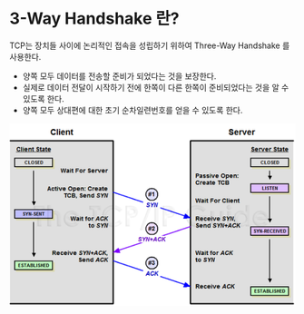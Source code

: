 # 3-Way Handshake 란?
TCP는 장치들 사이에 논리적인 접속을 성립하기 위하여 Three-Way Handshake 를 사용한다.

- 양쪽 모두 데이터를 전송할 준비가 되었다는 것을 보장한다.
- 실제로 데이터 전달이 시작하기 전에 한쪽이 다른 한쪽이 준비되었다는 것을 알 수 있도록 한다.
- 양쪽 모두 상대편에 대한 초기 순차일련번호를 얻을 수 있도록 한다.

<img src="Image/../../Image/225A964D52F1BB6917.png">